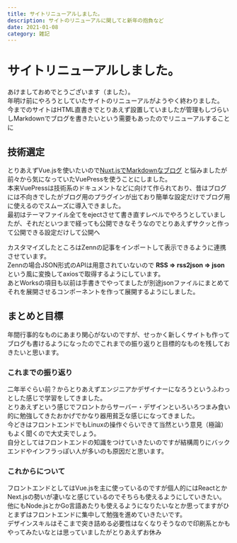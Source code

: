 ```yaml
---
title: サイトリニューアルしました。
description: サイトのリニューアルに関してと新年の抱負など
date: 2021-01-08
category: 雑記
---
```


# サイトリニューアルしました。
あけましておめでとうございます（ました）。  
年明け前にやろうとしていたサイトのリニューアルがようやく終わりました。  
今までのサイトはHTML直書きでとりあえず設置していましたが管理もしづらいしMarkdownでブログを書きたいという需要もあったのでリニューアルすることに  

## 技術選定
とりあえずVue.jsを使いたいので[Nuxt.jsでMarkdownなブログ](https://nyanshiba.com/blog/nuxtjs-markdown-heroku) と悩みましたが前々から気になっていたVuePressを使うことにしました。  
本来VuePressは技術系のドキュメントなどに向けて作られており、昔はブログには不向きでしたがブログ用のプラグインが出ており簡単な設定だけでブログ用に使えるのでスムーズに導入できました。  
最初はテーマファイル全てをejectさせて書き直すレベルでやろうとしていましたが、それだといつまで経っても公開できなそうなのでとりあえずサクッと作って公開できる設定だけして公開へ

カスタマイズしたところはZennの記事をインポートして表示できるように連携させています。  
Zennの場合JSON形式のAPIは用意されていないので **RSS => rss2json => json** という風に変換してaxiosで取得するようにしています。  
あとWorksの項目も以前は手書きでやってましたが別途jsonファイルにまとめてそれを展開させるコンポーネントを作って展開するようにしました。  

## まとめと目標
年間行事的なものにあまり関心がないのですが、せっかく新しくサイトも作ってブログも書けるようになったのでこれまでの振り返りと目標的なものを残しておきたいと思います。  

### これまでの振り返り
二年半ぐらい前？からとりあえずエンジニアかデザイナーになろうというふわっとした感じで学習をしてきました。  
とりあえずという感じでフロントからサーバー・デザインといろいろつまみ食い的に勉強してきたおかげでかなり器用貧乏な感じになってきました。  
今どきはフロントエンドでもLinuxの操作ぐらいできて当然という意見（極論）もよく聞くので大丈夫でしょう。  
自分としてはフロントエンドの知識をつけていきたいのですが結構周りにバックエンドやインフラっぽい人が多いのも原因だと思います。  

### これからについて
フロントエンドとしてはVue.jsを主に使っているのですが個人的にはReactとかNext.jsの勢いが凄いなと感じているのでそちらも使えるようにしていきたい。  
他にもNode.jsとかGo言語あたりも使えるようになりたいなとか思ってますがひとまずはフロントエンドに集中して勉強を進めていきたいです。  
デザインスキルはそこまで突き詰める必要性はなくなりそうなので印刷系とかもやってみたいなとは思っていましたがとりあえずお休み  